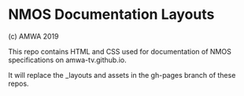 # NMOS Documentation Layouts

(c) AMWA 2019

This repo contains HTML and CSS used for documentation of NMOS specifications on amwa-tv.github.io.

It will replace the _layouts and assets in the gh-pages branch of these repos.

